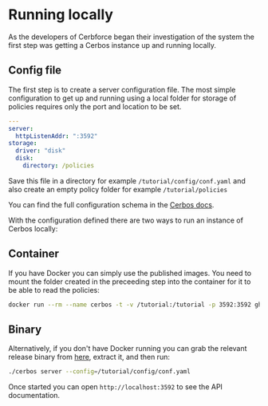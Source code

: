 # Running locally

As the developers of Cerbforce began their investigation of the system the first step was getting a Cerbos instance up and running locally.

## Config file

The first step is to create a server configuration file. The most simple configuration to get up and running using a local folder for storage of policies requires only the port and location to be set.

```yaml
---
server:
  httpListenAddr: ":3592"
storage:
  driver: "disk"
  disk:
    directory: /policies
```

Save this file in a directory for example `/tutorial/config/conf.yaml` and also create an empty policy folder for example `/tutorial/policies`

You can find the full configuration schema in the [Cerbos docs](https://docs.cerbos.dev/cerbos/latest/configuration/index.html).

With the configuration defined there are two ways to run an instance of Cerbos locally:

## Container

If you have Docker you can simply use the published images. You need to mount the folder created in the preceeding step into the container for it to be able to read the policies:

```sh
docker run --rm --name cerbos -t -v /tutorial:/tutorial -p 3592:3592 ghcr.io/cerbos/cerbos:latest server --config=/tutorial/config/conf.yaml
```

## Binary

Alternatively, if you don't have Docker running you can grab the relevant release binary from [here](https://docs.cerbos.dev/cerbos/latest/installation/binary.html), extract it, and then run:

```sh
./cerbos server --config=/tutorial/config/conf.yaml
```

Once started you can open `http://localhost:3592` to see the API documentation.
